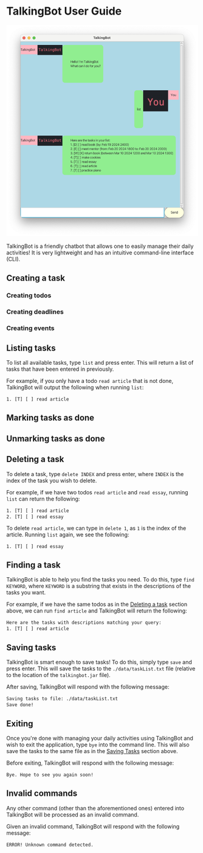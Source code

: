 # TalkingBot User Guide

![Ui.png](Ui.png)

TalkingBot is a friendly chatbot that allows one to easily manage their daily activities! It is very lightweight and has an intuitive command-line interface (CLI).

## Creating a task

### Creating todos

### Creating deadlines

### Creating events

## Listing tasks

To list all available tasks, type `list` and press enter. This will return a list of tasks that have been entered in previously. 

For example, if you only have a todo `read article` that is not done, TalkingBot will output the following when running `list`:

```
1. [T] [ ] read article
```

## Marking tasks as done

## Unmarking tasks as done

## Deleting a task
To delete a task, type `delete INDEX` and press enter, where `INDEX` is the index of the task you wish to delete.

For example, if we have two todos `read article` and `read essay`, running `list` can return the following:

```
1. [T] [ ] read article
2. [T] [ ] read essay
```

To delete `read article`, we can type in `delete 1`, as `1` is the index of the article. Running `list` again, we see the following:

```
1. [T] [ ] read essay
```

## Finding a task

TalkingBot is able to help you find the tasks you need. To do this, type `find KEYWORD`, where `KEYWORD` is a substring that exists in the descriptions of the tasks you want.

For example, if we have the same todos as in the [Deleting a task](#deleting-a-task) section above, we can run `find article` and TalkingBot will return the following:

```
Here are the tasks with descriptions matching your query:
1. [T] [ ] read article
```

## Saving tasks

TalkingBot is smart enough to save tasks! To do this, simply type `save` and press enter. This will save the tasks to the `./data/taskList.txt` file (relative to the location of the `talkingbot.jar` file).

After saving, TalkingBot will respond with the following message:

```
Saving tasks to file: ./data/taskList.txt
Save done!
```

## Exiting 

Once you're done with managing your daily activities using TalkingBot and wish to exit the application, type `bye` into the command line. This will also save the tasks to the same file as in the [Saving Tasks](#saving-tasks) section above.

Before exiting, TalkingBot will respond with the following message:

```
Bye. Hope to see you again soon!
```
## Invalid commands

Any other command (other than the aforementioned ones) entered into TalkingBot will be processed as an invalid command. 

Given an invalid command, TalkingBot will respond with the following message:

```
ERROR! Unknown command detected.
```